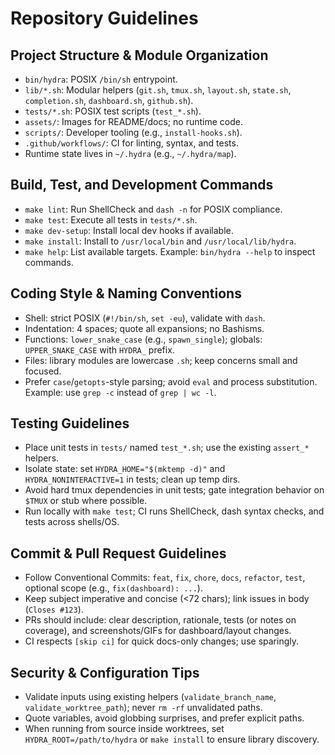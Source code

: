 # Repository Guidelines

## Project Structure & Module Organization
- `bin/hydra`: POSIX `/bin/sh` entrypoint.
- `lib/*.sh`: Modular helpers (`git.sh`, `tmux.sh`, `layout.sh`, `state.sh`, `completion.sh`, `dashboard.sh`, `github.sh`).
- `tests/*.sh`: POSIX test scripts (`test_*.sh`).
- `assets/`: Images for README/docs; no runtime code.
- `scripts/`: Developer tooling (e.g., `install-hooks.sh`).
- `.github/workflows/`: CI for linting, syntax, and tests.
- Runtime state lives in `~/.hydra` (e.g., `~/.hydra/map`).

## Build, Test, and Development Commands
- `make lint`: Run ShellCheck and `dash -n` for POSIX compliance.
- `make test`: Execute all tests in `tests/*.sh`.
- `make dev-setup`: Install local dev hooks if available.
- `make install`: Install to `/usr/local/bin` and `/usr/local/lib/hydra`.
- `make help`: List available targets. Example: `bin/hydra --help` to inspect commands.

## Coding Style & Naming Conventions
- Shell: strict POSIX (`#!/bin/sh`, `set -eu`), validate with `dash`.
- Indentation: 4 spaces; quote all expansions; no Bashisms.
- Functions: `lower_snake_case` (e.g., `spawn_single`); globals: `UPPER_SNAKE_CASE` with `HYDRA_` prefix.
- Files: library modules are lowercase `.sh`; keep concerns small and focused.
- Prefer `case`/`getopts`-style parsing; avoid `eval` and process substitution. Example: use `grep -c` instead of `grep | wc -l`.

## Testing Guidelines
- Place unit tests in `tests/` named `test_*.sh`; use the existing `assert_*` helpers.
- Isolate state: set `HYDRA_HOME="$(mktemp -d)"` and `HYDRA_NONINTERACTIVE=1` in tests; clean up temp dirs.
- Avoid hard tmux dependencies in unit tests; gate integration behavior on `$TMUX` or stub where possible.
- Run locally with `make test`; CI runs ShellCheck, dash syntax checks, and tests across shells/OS.

## Commit & Pull Request Guidelines
- Follow Conventional Commits: `feat`, `fix`, `chore`, `docs`, `refactor`, `test`, optional scope (e.g., `fix(dashboard): ...`).
- Keep subject imperative and concise (<72 chars); link issues in body (`Closes #123`).
- PRs should include: clear description, rationale, tests (or notes on coverage), and screenshots/GIFs for dashboard/layout changes.
- CI respects `[skip ci]` for quick docs-only changes; use sparingly.

## Security & Configuration Tips
- Validate inputs using existing helpers (`validate_branch_name`, `validate_worktree_path`); never `rm -rf` unvalidated paths.
- Quote variables, avoid globbing surprises, and prefer explicit paths.
- When running from source inside worktrees, set `HYDRA_ROOT=/path/to/hydra` or `make install` to ensure library discovery.
